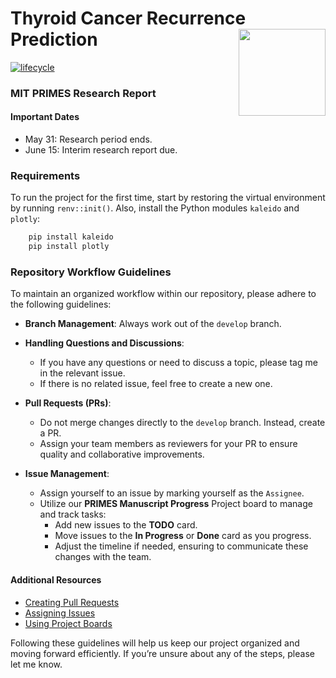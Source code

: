 
<!-- README.md is generated from README.Rmd. Please edit that file -->

# Thyroid Cancer Recurrence Prediction <a href='website'><img src='images/logo.png' align="right" height="139" /></a>

<!-- badges: start -->

[![lifecycle](https://img.shields.io/badge/lifecycle-stable-brightgreen.svg)](https://lifecycle.r-lib.org/articles/stages.html)
<!-- badges: end -->

### MIT PRIMES Research Report

#### Important Dates

- May 31: Research period ends.
- June 15: Interim research report due.

### Requirements

To run the project for the first time, start by restoring the virtual
environment by running `renv::init()`. Also, install the Python modules `kaleido` and `plotly`:

```python
    pip install kaleido
    pip install plotly
```

### Repository Workflow Guidelines

To maintain an organized workflow within our repository, please adhere
to the following guidelines:

- **Branch Management**: Always work out of the `develop` branch.

- **Handling Questions and Discussions**:

  - If you have any questions or need to discuss a topic, please tag me
    in the relevant issue.
  - If there is no related issue, feel free to create a new one.

- **Pull Requests (PRs)**:

  - Do not merge changes directly to the `develop` branch. Instead,
    create a PR.
  - Assign your team members as reviewers for your PR to ensure quality
    and collaborative improvements.

- **Issue Management**:

  - Assign yourself to an issue by marking yourself as the `Assignee`.
  - Utilize our **PRIMES Manuscript Progress** Project board to manage
    and track tasks:
    - Add new issues to the **TODO** card.
    - Move issues to the **In Progress** or **Done** card as you
      progress.
    - Adjust the timeline if needed, ensuring to communicate these
      changes with the team.

#### Additional Resources

- [Creating Pull
  Requests](https://help.github.com/en/articles/creating-a-pull-request)
- [Assigning
  Issues](https://help.github.com/en/articles/assigning-issues-and-pull-requests-to-other-github-users)
- [Using Project
  Boards](https://help.github.com/en/articles/about-project-boards)

Following these guidelines will help us keep our project organized and
moving forward efficiently. If you’re unsure about any of the steps,
please let me know.
